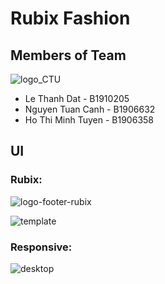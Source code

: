 # Rubix Fashion

## Members of Team

![logo_CTU](https://user-images.githubusercontent.com/54407533/148365949-24fada7b-2229-46cc-b604-beb5a8db3bcd.png)

- Le Thanh Dat - B1910205
- Nguyen Tuan Canh - B1906632
- Ho Thi Minh Tuyen - B1906358

 ## UI
  ### Rubix:

![logo-footer-rubix](https://user-images.githubusercontent.com/54407533/146664526-7303bda2-6f83-4c62-927b-7606e18d62fa.png)


![template](https://user-images.githubusercontent.com/54407533/146664432-32a07770-3a1e-444b-bf98-fcfecb3e0a7c.png)

### Responsive:

![desktop](https://user-images.githubusercontent.com/54407533/146664507-57c22f99-4042-4fa3-9aa5-df4419caad3b.png)


